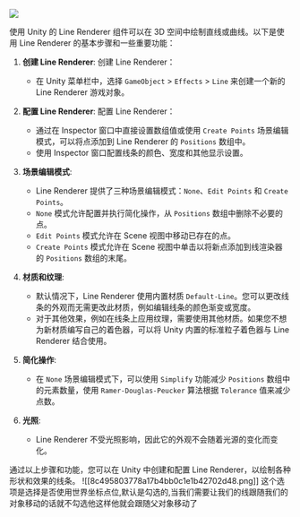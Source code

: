 ![](https://docs.unity3d.com/uploads/Main/LineRenderer-example.jpg)

使用 Unity 的 Line Renderer 组件可以在 3D 空间中绘制直线或曲线。以下是使用 Line Renderer 的基本步骤和一些重要功能：

1. **创建 Line Renderer**: 创建 Line Renderer：
    - 在 Unity 菜单栏中，选择 `GameObject` > `Effects` > `Line` 来创建一个新的 Line Renderer 游戏对象。

2. **配置 Line Renderer**: 配置 Line Renderer：
    - 通过在 Inspector 窗口中直接设置数组值或使用 `Create Points` 场景编辑模式，可以将点添加到 Line Renderer 的 `Positions` 数组中。
    - 使用 Inspector 窗口配置线条的颜色、宽度和其他显示设置。

3. **场景编辑模式**:
    - Line Renderer 提供了三种场景编辑模式：`None`、`Edit Points` 和 `Create Points`。
    - `None` 模式允许配置并执行简化操作，从 `Positions` 数组中删除不必要的点。
    - `Edit Points` 模式允许在 Scene 视图中移动已存在的点。
    - `Create Points` 模式允许在 Scene 视图中单击以将新点添加到线渲染器的 `Positions` 数组的末尾。

4. **材质和纹理**:
    - 默认情况下，Line Renderer 使用内置材质 `Default-Line`。您可以更改线条的外观而无需更改此材质，例如编辑线条的颜色渐变或宽度。
    - 对于其他效果，例如在线条上应用纹理，需要使用其他材质。如果您不想为新材质编写自己的着色器，可以将 Unity 内置的标准粒子着色器与 Line Renderer 结合使用。

5. **简化操作**:
    - 在 `None` 场景编辑模式下，可以使用 `Simplify` 功能减少 `Positions` 数组中的元素数量，使用 `Ramer-Douglas-Peucker` 算法根据 `Tolerance` 值来减少点数。

6. **光照**:
    - Line Renderer 不受光照影响，因此它的外观不会随着光源的变化而变化。

通过以上步骤和功能，您可以在 Unity 中创建和配置 Line Renderer，以绘制各种形状和效果的线条。
![[8c495803778a17b4bb0c1e1b42702d48.png]]
这个选项是选择是否使用世界坐标点位,默认是勾选的,当我们需要让我们的线跟随我们的对象移动的话就不勾选他这样他就会跟随父对象移动了

